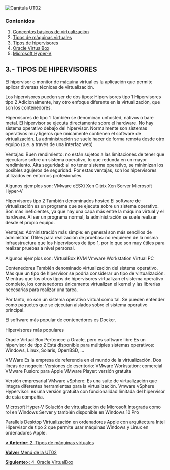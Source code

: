 ![Carátula UT02](imgs/caratula_ut02.png)

### Contenidos

1. [Conceptos básicos de virtualización](01_conceptos_básicos.md)
2. [Tipos de máquinas virtuales](02_tipos_MV.md)
3. [Tipos de hipervisores](03_tipos_hipervisores.md)
4. [Oracle VirtualBox](04_virtualbox.md)
5. [Microsoft Hyper-V](05_hiper-v.md)



## 3.- TIPOS DE HIPERVISORES

El hipervisor o monitor de máquina virtual es la aplicación que permite aplicar diversas técnicas de virtualización.

Los hipervisores pueden ser de dos tipos:
Hipervisores tipo 1
Hipervisores tipo 2
Adicionalmente, hay otro enfoque diferente en la virtualización, que son los contenedores.

Hipervisores de tipo 1
También se denominan unhosted, nativos o bare metal.
El hipervisor se ejecuta directamente sobre el hardware.
No hay sistema operativo debajo del hipervisor.
Normalmente son sistemas operativos muy ligeros que únicamente contienen el software de virtualización.
La administración se suele hacer de forma remota desde otro equipo (p.e. a través de una interfaz web)

Ventajas:
Buen rendimiento: no están sujetos a las limitaciones de tener que ejecutarse sobre un sistema operativo, lo que redunda en un mayor rendimiento.
Alta seguridad: al no tener sistema operativo, se minimizan los posibles agujeros de seguridad.
Por estas ventajas, son los hipervisores utilizados en entornos profesionales.

Algunos ejemplos son:
VMware eESXi
Xen
Citrix Xen Server
Microsoft Hyper-V

Hipervisores tipo 2
También denominados hosted
El software de virtualización es un programa que se ejecuta sobre un sistema operativo.
Son más ineficientes, ya que hay una capa más entre la máquina virtual y el hardware.
Al ser un programa normal, la administración se suele realizar desde el propio equipo.

Ventajas:
Administración más simple: en general son más sencillos de administrar.
Útiles para realización de pruebas: no requieren de la misma infraestructura que los hipervisores de tipo 1, por lo que son muy útiles para realizar pruebas a nivel personal.

Algunos ejemplos son:
VirtualBox
KVM
Vmware Workstation
Virtual PC

Contenedores
También denominado virtualización del sistema operativo.
Más que un tipo de hipervisor se podría considerar un tipo de virtualización.
Mientras que los otros tipos de hipervisores virtualizan el sistema operativo completo, los contenedores únicamente virtualizan el kernel y las librerías necesarias para realizar una tarea.

Por tanto, no son un sistema operativo virtual como tal.
Se pueden entender como paquetes que se ejecutan aislados sobre el sistema operativo principal.

El software más popular de contenedores es Docker.


Hipervisores más populares

Oracle Virtual Box
Pertenece a Oracle, pero es software libre
Es un hipervisor de tipo 2
Está disponible para múltiples sistemas operativos: Windows, Linux, Solaris, OpenBSD, …

VMWare
Es la empresa de referencia en el mundo de la virtualización.
Dos líneas de negocio:
Versiones de escritorio: 
VMware Workstation: comercial
VMware Fusion: para Apple
VMware Player: versión gratuita

Versión empresarial
VMware vSphere: Es una suite de virtualización que integra diferentes herramientas para la virtualización.
Vmware vSphere Hypervisor: es una versión gratuita con funcionalidad limitada del hipervisor de esta compañía.

Microsoft Hyper-V
Solución de virtualización de Microsoft
Integrada como rol en Windows Server y también disponible en Windows 10 Pro

Parallels Desktop
Virtualización en ordenadores Apple con arquitectura Intel
Hipervisor de tipo 2 que permite usar máquinas Windows y Linux en ordenadores Apple.


[**< Anterior**: 2. Tipos de máquinas virtuales](02_tipos_MV.md)

[**Volver** Menú de la UT02](index_UT02.md)

[**Siguiente>**: 4. Oracle VirtualBox](04_virtualbox.md)

